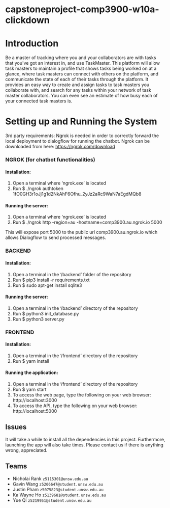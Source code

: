 # capstoneproject-comp3900-w10a-clickdown

# Introduction
Be a master of tracking where you and your collaborators are with tasks that you've got
an interest in, and use TaskMaster. This platform will allow task masters to maintain a
profile that shows tasks being worked on at a glance, where task masters can connect
with others on the platform, and communicate the state of each of their tasks through
the platform. It provides an easy way to create and assign tasks to task masters you
collaborate with, and search for any tasks within your network of task master
collaborators. You can even see an estimate of how busy each of your connected task
masters is.

# Setting up and Running the System
3rd party requirements: Ngrok is needed in order to correctly forward the local deployment to dialogflow for running the chatbot. Ngrok can be downloaded from here: https://ngrok.com/download
### NGROK (for chatbot functionalities)
#### Installation:
1. Open a terminal where ‘ngrok.exe’ is located
2. Run $ ./ngrok authtoken 1fO0GH3r1oJj1g1d2NkAhF6Ofhu_2yJz2aRc9WaN7aEgdMQb8
#### Running the server:
1. Open a terminal where ‘ngrok.exe’ is located
2. Run $ ./ngrok http -region=au -hostname=comp3900.au.ngrok.io 5000  

This will expose port 5000 to the public url comp3900.au.ngrok.io which allows Dialogflow to send processed messages.
### BACKEND
#### Installation:
1. Open a terminal in the ‘/backend’ folder of the repository
2. Run $ pip3 install -r requirements.txt
3. Run $ sudo apt-get install sqlite3
#### Running the server:
1. Open a terminal in the ‘/backend’ directory of the repository
2. Run $ python3 init_database.py
3. Run $ python3 server.py

### FRONTEND
#### Installation:
1. Open a terminal in the ‘/frontend’ directory of the repository
2. Run $ yarn install
#### Running the application:
1. Open a terminal in the ‘/frontend’ directory of the repository
2. Run $ yarn start
3. To access the web page, type the following on your web browser:
http://localhost:3000
4. To access the API, type the following on your web browser:
http://localhost:5000



## Issues
It will take a while to install all the dependencies in this project. Furthermore, launching the app will also take times. Please contact us if there is anything wrong, appreciated.

## Teams
- Nicholai Rank `z5115301@unsw.edu.au`
- Gavin Wang `z5206647@student.unsw.edu.au`
- Justin Pham `z5075823@student.unsw.edu.au`
- Ka Wayne Ho `z5139681@student.unsw.edu.au`
- Yue Qi `z5219951@student.unsw.edu.au`
